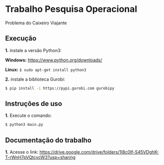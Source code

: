 # Trabalho Pesquisa Operacional

Problema do Caixeiro Viajante

## Execução
**1.** instale a versão Python3: 

**Windows:** https://www.python.org/downloads/

**Linux:** `$ sudo apt-get install python3`

**2.** instale a biblioteca Gurobi: 

```bash
$ pip install -i https://pypi.gurobi.com gurobipy
```

## Instruções de uso

**1.** Execute o comando:

```bash
$ python3 main.py
```
## Documentação do trabalho

**1.** Acesse o link: https://drive.google.com/drive/folders/1I8c0If-S45VDghK-T-rWnH7pVQtcycW3?usp=sharing
